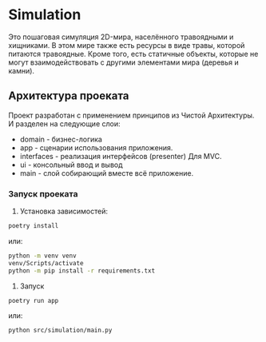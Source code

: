 # Simulation
Это пошаговая симуляция 2D-мира, населённого травоядными и хищниками. В этом мире также есть ресурсы в виде травы, которой питаются травоядные. Кроме того, есть статичные объекты, которые не могут взаимодействовать с другими элементами мира (деревья и камни).

## Архитектура проеката
Проект разработан с применением принципов из Чистой Архитектуры.
И разделен на следующие слои:
  - domain - бизнес-логика
  - app - сценарии использования приложения.
  - interfaces - реализация интерфейсов (presenter) Для MVC.
  - ui - консольный ввод и вывод
  - main - слой собирающий вместе всё приложение.

### Запуск проеката
1. Установка зависимостей:
```sh
poetry install
```
или:
```sh
python -m venv venv
venv/Scripts/activate
python -m pip install -r requirements.txt
```


1. Запуск
```sh
poetry run app
```
или:
```sh
python src/simulation/main.py
```